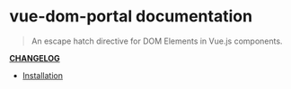 # vue-dom-portal documentation

> An escape hatch directive for DOM Elements in Vue.js components.

**[CHANGELOG](https://github.com/calebroseland/vue-dom-portal/blob/dev/CHANGELOG.md)**

- [Installation](installation.md)
